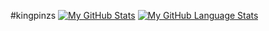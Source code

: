 #kingpinzs
[![My GitHub Stats](https://github-readme-stats.vercel.app/api/?username=kingpinzs&count_private=true&theme=tokyonight&showicons=true)]()
[![My GitHub Language Stats](https://github-readme-stats.vercel.app/api/top-langs/?username=kingpinzs&langs_count=5&theme=tokyonight)]()
